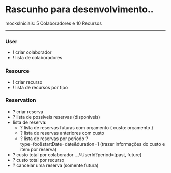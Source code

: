 # Rascunho para desenvolvimento..

mocksIniciais: 5 Colaboradores e 10 Recursos

---

### User

- ! criar colaborador
- ! lista de colaboradores

### Resource

- ! criar recurso
- ! lista de recursos por tipo

### Reservation
- ? criar reserva
- ? lista de possíveis reservas (disponíveis)
- lista de reserva:
    - ? lista de reservas futuras com orçamento { custo: orçamento }
    - ? lista de reservas anteriores com custo
    - ? lista de reservas por periodo ?type=foo&startDate=date&duration=1 (trazer informações do custo e item por reserva)
- ? custo total por colaborador .../:UserId?period=[past, future]
- ? custo total por recurso
- ? cancelar uma reserva (somente futura)
